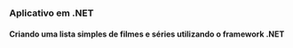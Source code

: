 ### Aplicativo em .NET

#### Criando uma lista simples de filmes e séries utilizando o framework .NET
